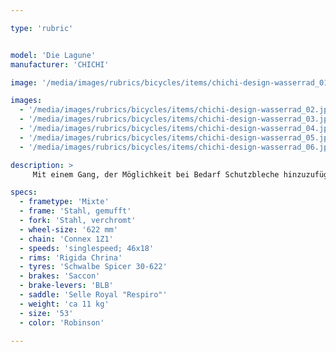 ```yaml
---

type: 'rubric'


model: 'Die Lagune'
manufacturer: 'CHICHI'

image: '/media/images/rubrics/bicycles/items/chichi-design-wasserrad_01.jpg'

images:
  - '/media/images/rubrics/bicycles/items/chichi-design-wasserrad_02.jpg'
  - '/media/images/rubrics/bicycles/items/chichi-design-wasserrad_03.jpg'
  - '/media/images/rubrics/bicycles/items/chichi-design-wasserrad_04.jpg'
  - '/media/images/rubrics/bicycles/items/chichi-design-wasserrad_05.jpg'
  - '/media/images/rubrics/bicycles/items/chichi-design-wasserrad_06.jpg'

description: >
     Mit einem Gang, der Möglichkeit bei Bedarf Schutzbleche hinzuzufügen und der semisportlichen Sitzposition eignet sich das Rad hervorragend für den täglichen Stadtverkehr. Durch etwas schmalere Bereifung und sehr reaktive Bremsen ist es auch für eine sportliche Fahrweise gut ausgestattet. Das Rad geriet in seiner Gesamtheit sehr leicht. Das Fahrverhalten ist lässig schnell, dabei wendig und bequem. 

specs:
  - frametype: 'Mixte'
  - frame: 'Stahl, gemufft'
  - fork: 'Stahl, verchromt'
  - wheel-size: '622 mm'
  - chain: 'Connex 1Z1'
  - speeds: 'singlespeed; 46x18'
  - rims: 'Rigida Chrina'
  - tyres: 'Schwalbe Spicer 30-622'
  - brakes: 'Saccon'
  - brake-levers: 'BLB'
  - saddle: 'Selle Royal "Respiro"'
  - weight: 'ca 11 kg'
  - size: '53'
  - color: 'Robinson'

---
```

